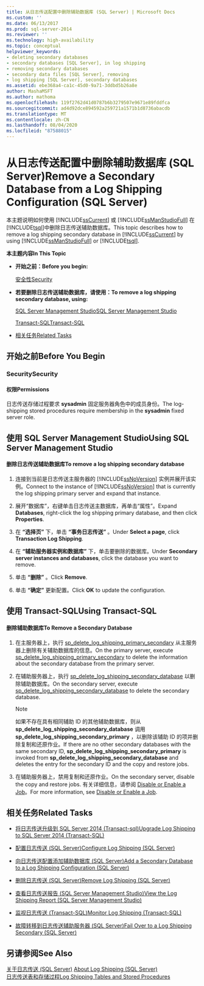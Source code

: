 ```yaml
---
title: 从日志传送配置中删除辅助数据库 (SQL Server) | Microsoft Docs
ms.custom: ''
ms.date: 06/13/2017
ms.prod: sql-server-2014
ms.reviewer: ''
ms.technology: high-availability
ms.topic: conceptual
helpviewer_keywords:
- deleting secondary databases
- secondary databases [SQL Server], in log shipping
- removing secondary databases
- secondary data files [SQL Server], removing
- log shipping [SQL Server], secondary databases
ms.assetid: ebe368a4-ca1c-45d0-9a71-3ddbd5b26a8e
author: MashaMSFT
ms.author: mathoma
ms.openlocfilehash: 119f2762d41d0787b6b3279507e9671e89fddfca
ms.sourcegitcommit: ad4d92dce894592a259721a1571b1d8736abacdb
ms.translationtype: MT
ms.contentlocale: zh-CN
ms.lasthandoff: 08/04/2020
ms.locfileid: "87588015"
---
```

# <a name="remove-a-secondary-database-from-a-log-shipping-configuration-sql-server"></a><span data-ttu-id="cc9c0-102">从日志传送配置中删除辅助数据库 (SQL Server)</span><span class="sxs-lookup"><span data-stu-id="cc9c0-102">Remove a Secondary Database from a Log Shipping Configuration (SQL Server)</span></span>
  <span data-ttu-id="cc9c0-103">本主题说明如何使用 [!INCLUDE[ssCurrent](../../includes/sscurrent-md.md)] 或 [!INCLUDE[ssManStudioFull](../../includes/ssmanstudiofull-md.md)] 在 [!INCLUDE[tsql](../../includes/tsql-md.md)]中删除日志传送辅助数据库。</span><span class="sxs-lookup"><span data-stu-id="cc9c0-103">This topic describes how to remove a log shipping secondary database in [!INCLUDE[ssCurrent](../../includes/sscurrent-md.md)] by using [!INCLUDE[ssManStudioFull](../../includes/ssmanstudiofull-md.md)] or [!INCLUDE[tsql](../../includes/tsql-md.md)].</span></span>  
  
 <span data-ttu-id="cc9c0-104">**本主题内容**</span><span class="sxs-lookup"><span data-stu-id="cc9c0-104">**In This Topic**</span></span>  
  
-   <span data-ttu-id="cc9c0-105">**开始之前：**</span><span class="sxs-lookup"><span data-stu-id="cc9c0-105">**Before you begin:**</span></span>  
  
     [<span data-ttu-id="cc9c0-106">安全性</span><span class="sxs-lookup"><span data-stu-id="cc9c0-106">Security</span></span>](#Security)  
  
-   <span data-ttu-id="cc9c0-107">**若要删除日志传送辅助数据库，请使用：**</span><span class="sxs-lookup"><span data-stu-id="cc9c0-107">**To remove a log shipping secondary database, using:**</span></span>  
  
     [<span data-ttu-id="cc9c0-108">SQL Server Management Studio</span><span class="sxs-lookup"><span data-stu-id="cc9c0-108">SQL Server Management Studio</span></span>](#SSMSProcedure)  
  
     [<span data-ttu-id="cc9c0-109">Transact-SQL</span><span class="sxs-lookup"><span data-stu-id="cc9c0-109">Transact-SQL</span></span>](#TsqlProcedure)  
  
-   [<span data-ttu-id="cc9c0-110">相关任务</span><span class="sxs-lookup"><span data-stu-id="cc9c0-110">Related Tasks</span></span>](#RelatedTasks)  
  
##  <a name="before-you-begin"></a><a name="BeforeYouBegin"></a> <span data-ttu-id="cc9c0-111">开始之前</span><span class="sxs-lookup"><span data-stu-id="cc9c0-111">Before You Begin</span></span>  
  
###  <a name="security"></a><a name="Security"></a> <span data-ttu-id="cc9c0-112">Security</span><span class="sxs-lookup"><span data-stu-id="cc9c0-112">Security</span></span>  
  
####  <a name="permissions"></a><a name="Permissions"></a> <span data-ttu-id="cc9c0-113">权限</span><span class="sxs-lookup"><span data-stu-id="cc9c0-113">Permissions</span></span>  
 <span data-ttu-id="cc9c0-114">日志传送存储过程要求 **sysadmin** 固定服务器角色中的成员身份。</span><span class="sxs-lookup"><span data-stu-id="cc9c0-114">The log-shipping stored procedures require membership in the **sysadmin** fixed server role.</span></span>  
  
##  <a name="using-sql-server-management-studio"></a><a name="SSMSProcedure"></a> <span data-ttu-id="cc9c0-115">使用 SQL Server Management Studio</span><span class="sxs-lookup"><span data-stu-id="cc9c0-115">Using SQL Server Management Studio</span></span>  
  
#### <a name="to-remove-a-log-shipping-secondary-database"></a><span data-ttu-id="cc9c0-116">删除日志传送辅助数据库</span><span class="sxs-lookup"><span data-stu-id="cc9c0-116">To remove a log shipping secondary database</span></span>  
  
1.  <span data-ttu-id="cc9c0-117">连接到当前是日志传送主服务器的 [!INCLUDE[ssNoVersion](../../includes/ssnoversion-md.md)] 实例并展开该实例。</span><span class="sxs-lookup"><span data-stu-id="cc9c0-117">Connect to the instance of [!INCLUDE[ssNoVersion](../../includes/ssnoversion-md.md)] that is currently the log shipping primary server and expand that instance.</span></span>  
  
2.  <span data-ttu-id="cc9c0-118">展开“数据库”，右键单击日志传送主数据库，再单击“属性”。</span><span class="sxs-lookup"><span data-stu-id="cc9c0-118">Expand **Databases**, right-click the log shipping primary database, and then click **Properties**.</span></span>  
  
3.  <span data-ttu-id="cc9c0-119">在 **“选择页”** 下，单击 **“事务日志传送”** 。</span><span class="sxs-lookup"><span data-stu-id="cc9c0-119">Under **Select a page**, click **Transaction Log Shipping**.</span></span>  
  
4.  <span data-ttu-id="cc9c0-120">在 **“辅助服务器实例和数据库”** 下，单击要删除的数据库。</span><span class="sxs-lookup"><span data-stu-id="cc9c0-120">Under **Secondary server instances and databases**, click the database you want to remove.</span></span>  
  
5.  <span data-ttu-id="cc9c0-121">单击 **“删除”** 。</span><span class="sxs-lookup"><span data-stu-id="cc9c0-121">Click **Remove**.</span></span>  
  
6.  <span data-ttu-id="cc9c0-122">单击 **“确定”** 更新配置。</span><span class="sxs-lookup"><span data-stu-id="cc9c0-122">Click **OK** to update the configuration.</span></span>  
  
##  <a name="using-transact-sql"></a><a name="TsqlProcedure"></a> <span data-ttu-id="cc9c0-123">使用 Transact-SQL</span><span class="sxs-lookup"><span data-stu-id="cc9c0-123">Using Transact-SQL</span></span>  
  
#### <a name="to-remove-a-secondary-database"></a><span data-ttu-id="cc9c0-124">删除辅助数据库</span><span class="sxs-lookup"><span data-stu-id="cc9c0-124">To Remove a Secondary Database</span></span>  
  
1.  <span data-ttu-id="cc9c0-125">在主服务器上，执行 [sp_delete_log_shipping_primary_secondary](/sql/relational-databases/system-stored-procedures/sp-delete-log-shipping-primary-secondary-transact-sql) 从主服务器上删除有关辅助数据库的信息。</span><span class="sxs-lookup"><span data-stu-id="cc9c0-125">On the primary server, execute [sp_delete_log_shipping_primary_secondary](/sql/relational-databases/system-stored-procedures/sp-delete-log-shipping-primary-secondary-transact-sql) to delete the information about the secondary database from the primary server.</span></span>  
  
2.  <span data-ttu-id="cc9c0-126">在辅助服务器上，执行 [sp_delete_log_shipping_secondary_database](/sql/relational-databases/system-stored-procedures/sp-delete-log-shipping-secondary-database-transact-sql) 以删除辅助数据库。</span><span class="sxs-lookup"><span data-stu-id="cc9c0-126">On the secondary server, execute [sp_delete_log_shipping_secondary_database](/sql/relational-databases/system-stored-procedures/sp-delete-log-shipping-secondary-database-transact-sql) to delete the secondary database.</span></span>  
  
    > [!NOTE]  
    >  <span data-ttu-id="cc9c0-127">如果不存在具有相同辅助 ID 的其他辅助数据库，则从 **sp_delete_log_shipping_secondary_database** 调用 **sp_delete_log_shipping_secondary_primary** ，以删除该辅助 ID 的项并删除复制和还原作业。</span><span class="sxs-lookup"><span data-stu-id="cc9c0-127">If there are no other secondary databases with the same secondary ID, **sp_delete_log_shipping_secondary_primary** is invoked from **sp_delete_log_shipping_secondary_database** and deletes the entry for the secondary ID and the copy and restore jobs.</span></span>  
  
3.  <span data-ttu-id="cc9c0-128">在辅助服务器上，禁用复制和还原作业。</span><span class="sxs-lookup"><span data-stu-id="cc9c0-128">On the secondary server, disable the copy and restore jobs.</span></span> <span data-ttu-id="cc9c0-129">有关详细信息，请参阅 [Disable or Enable a Job](../../ssms/agent/disable-or-enable-a-job.md)。</span><span class="sxs-lookup"><span data-stu-id="cc9c0-129">For more information, see [Disable or Enable a Job](../../ssms/agent/disable-or-enable-a-job.md).</span></span>  
  
##  <a name="related-tasks"></a><a name="RelatedTasks"></a> <span data-ttu-id="cc9c0-130">相关任务</span><span class="sxs-lookup"><span data-stu-id="cc9c0-130">Related Tasks</span></span>  
  
-   [<span data-ttu-id="cc9c0-131">将日志传送升级到 SQL Server 2014 &#40;Transact-sql&#41;</span><span class="sxs-lookup"><span data-stu-id="cc9c0-131">Upgrade Log Shipping to SQL Server 2014 &#40;Transact-SQL&#41;</span></span>](upgrading-log-shipping-to-sql-server-2016-transact-sql.md)  
  
-   [<span data-ttu-id="cc9c0-132">配置日志传送 (SQL Server)</span><span class="sxs-lookup"><span data-stu-id="cc9c0-132">Configure Log Shipping &#40;SQL Server&#41;</span></span>](configure-log-shipping-sql-server.md)  
  
-   [<span data-ttu-id="cc9c0-133">向日志传送配置添加辅助数据库 (SQL Server)</span><span class="sxs-lookup"><span data-stu-id="cc9c0-133">Add a Secondary Database to a Log Shipping Configuration &#40;SQL Server&#41;</span></span>](add-a-secondary-database-to-a-log-shipping-configuration-sql-server.md)  
  
-   [<span data-ttu-id="cc9c0-134">删除日志传送 (SQL Server)</span><span class="sxs-lookup"><span data-stu-id="cc9c0-134">Remove Log Shipping &#40;SQL Server&#41;</span></span>](remove-log-shipping-sql-server.md)  
  
-   [<span data-ttu-id="cc9c0-135">查看日志传送报告 (SQL Server Management Studio)</span><span class="sxs-lookup"><span data-stu-id="cc9c0-135">View the Log Shipping Report &#40;SQL Server Management Studio&#41;</span></span>](view-the-log-shipping-report-sql-server-management-studio.md)  
  
-   [<span data-ttu-id="cc9c0-136">监视日志传送 (Transact-SQL)</span><span class="sxs-lookup"><span data-stu-id="cc9c0-136">Monitor Log Shipping &#40;Transact-SQL&#41;</span></span>](monitor-log-shipping-transact-sql.md)  
  
-   [<span data-ttu-id="cc9c0-137">故障转移到日志传送辅助服务器 (SQL Server)</span><span class="sxs-lookup"><span data-stu-id="cc9c0-137">Fail Over to a Log Shipping Secondary &#40;SQL Server&#41;</span></span>](fail-over-to-a-log-shipping-secondary-sql-server.md)  
  
## <a name="see-also"></a><span data-ttu-id="cc9c0-138">另请参阅</span><span class="sxs-lookup"><span data-stu-id="cc9c0-138">See Also</span></span>  
 <span data-ttu-id="cc9c0-139">[关于日志传送 (SQL Server)](about-log-shipping-sql-server.md) </span><span class="sxs-lookup"><span data-stu-id="cc9c0-139">[About Log Shipping &#40;SQL Server&#41;](about-log-shipping-sql-server.md) </span></span>  
 [<span data-ttu-id="cc9c0-140">日志传送表和存储过程</span><span class="sxs-lookup"><span data-stu-id="cc9c0-140">Log Shipping Tables and Stored Procedures</span></span>](log-shipping-tables-and-stored-procedures.md)  
  
  
